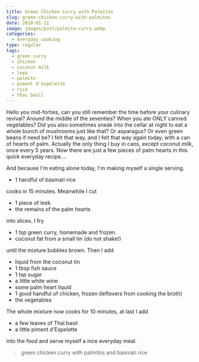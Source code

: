 ```yaml
---
title: Green Chicken Curry with Palmitos
slug: green-chicken-curry-with-palmitos
date: 2010-01-11
image: images/post/palmito-curry.webp
categories: 
  - everyday cooking
type: regular
tags: 
  - green curry
  - chicken
  - coconut milk
  - leek
  - palmito
  - piment d'espelette
  - rice
  - thai basil
---
```


Hello you mid-forties, can you still remember the time before your culinary revival? Around the middle of the seventies? When you ate ONLY canned vegetables? Did you also sometimes sneak into the cellar at night to eat a whole bunch of mushrooms just like that? Or asparagus? Or even green beans if need be? I felt that way, and I felt that way again today, with a can of hearts of palm. Actually the only thing I buy in cans, except coconut milk, once every 5 years. Now there are just a few pieces of palm hearts in this quick everyday recipe....

And because I'm eating alone today, I'm making myself a single serving.

* 1 handful of basmati rice

cooks in 15 minutes. Meanwhile I cut

* 1 piece of leek 
* the remains of the palm hearts

into slices. I fry

* 1 tsp green curry, homemade and frozen.
* coconut fat from a small tin (do not shake!)

until the mixture bubbles brown. Then I add

* liquid from the coconut tin 
* 1 tbsp fish sauce 
* 1 tsp sugar 
* a little white wine 
* some palm heart liquid 
* 1 good handful of chicken, frozen (leftovers from cooking the broth) 
* the vegetables

The whole mixture now cooks for 10 minutes, at last I add

* a few leaves of Thai basil 
* a little piment d'Espelette

into the food and serve myself a nice everyday meal.

> green chicken curry with palmitos and basmati rice 